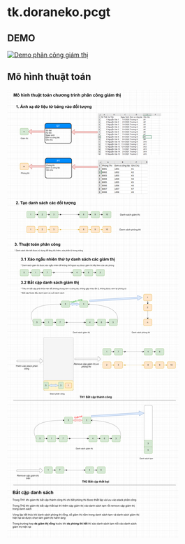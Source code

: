 # tk.doraneko.pcgt

## DEMO

[![Demo phân công giám thị](http://img.youtube.com/vi/-Pgoi_tM1Rc/0.jpg)](http://www.youtube.com/watch?v=-Pgoi_tM1Rc "Demo")

## Mô hình thuật toán

![Mô hình thuật toán](https://raw.githubusercontent.com/tranphuquy19/tk.doraneko.pcgt/master/Thu%E1%BA%ADt%20to%C3%A1n.png)
